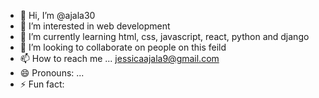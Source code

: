 - 👋 Hi, I’m @ajala30
- 👀 I’m interested in web development 
- 🌱 I’m currently learning html, css, javascript, react, python and django
- 💞️ I’m looking to collaborate on people on this feild
- 📫 How to reach me ... jessicaajala9@gmail.com
- 😄 Pronouns: ...
- ⚡ Fun fact:

<!---
ajala30/ajala30 is a ✨ special ✨ repository because its `README.md` (this file) appears on your GitHub profile.
You can click the Preview link to take a look at your changes.
--->

